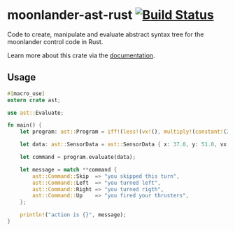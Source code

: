 # moonlander-ast-rust [![Build Status](https://travis-ci.org/darwins-challenge/moonlander-ast-rust.svg?branch=master)](https://travis-ci.org/darwins-challenge/moonlander-ast-rust)
Code to create, manipulate and evaluate abstract syntax tree for the moonlander control code in Rust.

Learn more about this crate via the [documentation][].

## Usage

```rust
#[macro_use]
extern crate ast;

use ast::Evaluate;

fn main() {
	let program: ast::Program = iff!(less!(vx!(), multiply!(constant!(2.0), constant!(3.0))), left!(), right!());

	let data: ast::SensorData = ast::SensorData { x: 37.0, y: 51.0, vx: 1.0, vy: 0.0, o: 0.0, w: 0.0 };

	let command = program.evaluate(data);

	let message = match **command {
		ast::Command::Skip  => "you skipped this turn",
		ast::Command::Left  => "you turned left",
		ast::Command::Right => "you turned rigth",
		ast::Command::Up    => "you fired your thrusters",
	};

	println!("action is {}", message);
}
```

[documentation]: http://darwins-challenge.github.io/moonlander-ast-rust/
